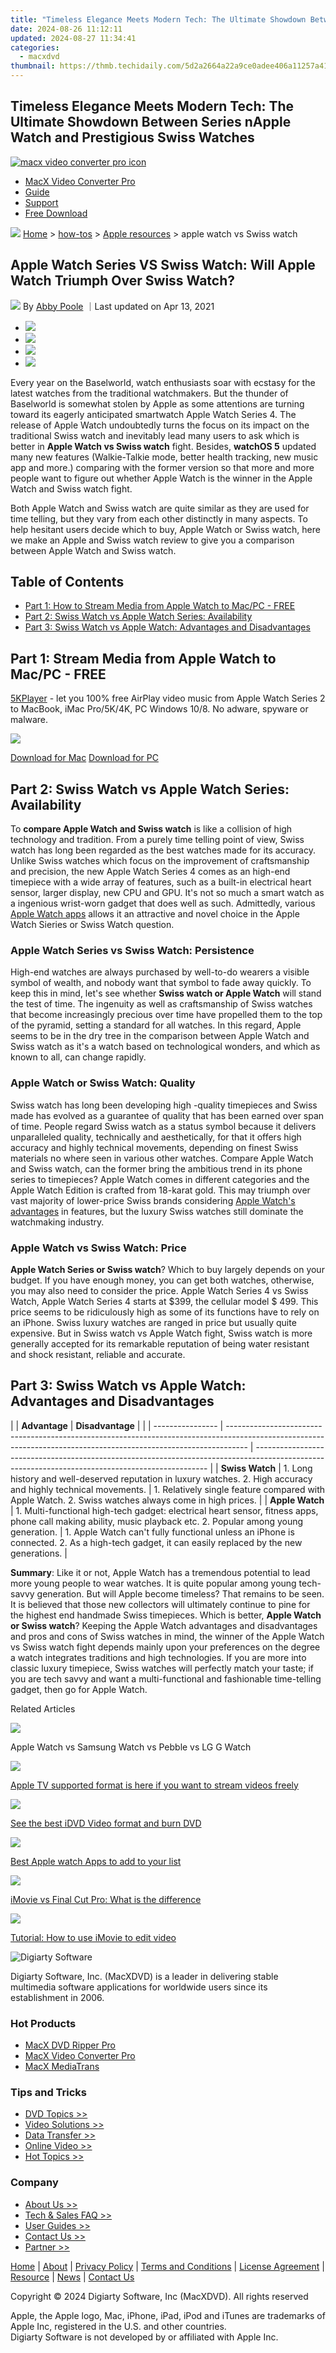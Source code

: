```yaml
---
title: "Timeless Elegance Meets Modern Tech: The Ultimate Showdown Between Series nApple Watch and Prestigious Swiss Watches"
date: 2024-08-26 11:12:11
updated: 2024-08-27 11:34:41
categories:
  - macxdvd
thumbnail: https://thmb.techidaily.com/5d2a2664a22a9ce0adee406a11257a41dccd9059883156b786595c2defcdb7b3.jpg
---
```


## Timeless Elegance Meets Modern Tech: The Ultimate Showdown Between Series nApple Watch and Prestigious Swiss Watches

[![macx video converter pro icon](https://www.macxdvd.com/mac-dvd-video-converter-how-to/../image-style/new-seo/icon11.png)](https://tools.techidaily.com/macxdvd/products/)

* [MacX Video Converter Pro](https://tools.techidaily.com/macxdvd/products/)
* [Guide](https://tools.techidaily.com/macxdvd/products/)
* [Support](https://tools.techidaily.com/macxdvd/products/)
* [Free Download](https://tools.techidaily.com/macxdvd/products/)



![](https://www.macxdvd.com/mac-dvd-video-converter-how-to/../image-style/new-seo/icon7.png) [Home](https://tools.techidaily.com/macxdvd/products/) \> [how-tos](https://tools.techidaily.com/macxdvd/products/) \> [Apple resources](https://tools.techidaily.com/macxdvd/products/) \> apple watch vs Swiss watch

## Apple Watch Series VS Swiss Watch: Will Apple Watch Triumph Over Swiss Watch?



![](https://www.macxdvd.com/mac-dvd-video-converter-how-to/../image-style/new-seo/icon6.png) By [Abby Poole](https://www.linkedin.com/in/abby-poole-6822b0104/) ｜Last updated on Apr 13, 2021

* [![](https://www.macxdvd.com/mac-dvd-video-converter-how-to/../image-style/new-seo/share-fa.jpg)](https://www.facebook.com/sharer/sharer.php?u=https://www.macxdvd.com/mac-dvd-video-converter-how-to/apple-watch-vs-swiss-watch.htm)
* [![](https://www.macxdvd.com/mac-dvd-video-converter-how-to/../image-style/new-seo/share-tw.jpg)](https://twitter.com/intent/tweet?url=https://www.macxdvd.com/mac-dvd-video-converter-how-to/apple-watch-vs-swiss-watch.htm)
* [![](https://www.macxdvd.com/mac-dvd-video-converter-how-to/../image-style/new-seo/share-email.jpg)](https://www.macxdvd.com/mac-dvd-video-converter-how-to/mailto:info@example.com?&subject=&body=https://www.macxdvd.com/mac-dvd-video-converter-how-to/apple-watch-vs-swiss-watch.htm)
* [![](https://www.macxdvd.com/mac-dvd-video-converter-how-to/../image-style/new-seo/share-in.jpg)](https://www.linkedin.com/shareArticle?mini=true&url=https://www.macxdvd.com/mac-dvd-video-converter-how-to/apple-watch-vs-swiss-watch.htm&title=&summary=https://www.macxdvd.com/mac-dvd-video-converter-how-to/apple-watch-vs-swiss-watch.htm&source=)

Every year on the Baselworld, watch enthusiasts soar with ecstasy for the latest watches from the traditional watchmakers. But the thunder of Baselworld is somewhat stolen by Apple as some attentions are turning toward its eagerly anticipated smartwatch Apple Watch Series 4\. The release of Apple Watch undoubtedly turns the focus on its impact on the traditional Swiss watch and inevitably lead many users to ask which is better in **Apple Watch vs Swiss watch** fight. Besides, **watchOS 5** updated many new features (Walkie-Talkie mode, better health tracking, new music app and more.) comparing with the former version so that more and more people want to figure out whether Apple Watch is the winner in the Apple Watch and Swiss watch fight. 

Both Apple Watch and Swiss watch are quite similar as they are used for time telling, but they vary from each other distinctly in many aspects. To help hesitant users decide which to buy, Apple Watch or Swiss watch, here we make an Apple and Swiss watch review to give you a comparison between Apple Watch and Swiss watch. 

## Table of Contents

* [Part 1: How to Stream Media from Apple Watch to Mac/PC - FREE](https://tools.techidaily.com/macxdvd/products/)
* [Part 2: Swiss Watch vs Apple Watch Series: Availability](https://tools.techidaily.com/macxdvd/products/)
* [Part 3: Swiss Watch vs Apple Watch: Advantages and Disadvantages](https://tools.techidaily.com/macxdvd/products/)

## Part 1: Stream Media from Apple Watch to Mac/PC - FREE

[5KPlayer](https://tools.techidaily.com/5kplayer/products/) \- let you 100% free AirPlay video music from Apple Watch Series 2 to MacBook, iMac Pro/5K/4K, PC Windows 10/8\. No adware, spyware or malware.

![](https://www.macxdvd.com/mac-dvd-video-converter-how-to/article-image/apple-watch-pic.jpg) 

[Download for Mac](http://download.cnet.com/5KPlayer/3000-13632%5F4-76423535.html?part=dl-&subj=dl&tag=button) [Download for PC](https://tools.techidaily.com/5kplayer/products/) 

## Part 2: Swiss Watch vs Apple Watch Series: Availability

To **compare Apple Watch and Swiss watch** is like a collision of high technology and tradition. From a purely time telling point of view, Swiss watch has long been regarded as the best watches made for its accuracy. Unlike Swiss watches which focus on the improvement of craftsmanship and precision, the new Apple Watch Series 4 comes as an high-end timepiece with a wide array of features, such as a built-in electrical heart sensor, larger display, new CPU and GPU. It's not so much a smart watch as a ingenious wrist-worn gadget that does well as such. Admittedly, various [Apple Watch apps](https://tools.techidaily.com/macxdvd/products/) allows it an attractive and novel choice in the Apple Watch Sieries or Swiss Watch question.

### Apple Watch Series vs Swiss Watch: Persistence

High-end watches are always purchased by well-to-do wearers a visible symbol of wealth, and nobody want that symbol to fade away quickly. To keep this in mind, let's see whether **Swiss watch or Apple Watch** will stand the test of time. The ingenuity as well as craftsmanship of Swiss watches that become increasingly precious over time have propelled them to the top of the pyramid, setting a standard for all watches. In this regard, Apple seems to be in the dry tree in the comparison between Apple Watch and Swiss watch as it's a watch based on technological wonders, and which as known to all, can change rapidly.

### Apple Watch or Swiss Watch: Quality

Swiss watch has long been developing high -quality timepieces and Swiss made has evolved as a guarantee of quality that has been earned over span of time. People regard Swiss watch as a status symbol because it delivers unparalleled quality, technically and aesthetically, for that it offers high accuracy and highly technical movements, depending on finest Swiss materials no where seen in various other watches. Compare Apple Watch and Swiss watch, can the former bring the ambitious trend in its phone series to timepieces? Apple Watch comes in different categories and the Apple Watch Edition is crafted from 18-karat gold. This may triumph over vast majority of lower-price Swiss brands considering [Apple Watch's advantages](https://tools.techidaily.com/macxdvd/products/) in features, but the luxury Swiss watches still dominate the watchmaking industry.

### Apple Watch vs Swiss Watch: Price

**Apple Watch Series or Swiss watch**? Which to buy largely depends on your budget. If you have enough money, you can get both watches, otherwise, you may also need to consider the price. Apple Watch Series 4 vs Swiss Watch, Apple Watch Series 4 starts at $399, the cellular model $ 499\. This price seems to be ridiculously high as some of its functions have to rely on an iPhone. Swiss luxury watches are ranged in price but usually quite expensive. But in Swiss watch vs Apple Watch fight, Swiss watch is more generally accepted for its remarkable reputation of being water resistant and shock resistant, reliable and accurate. 

## Part 3: Swiss Watch vs Apple Watch: Advantages and Disadvantages

| |  **Advantage** | **Disadvantage**                                                                                                                                                  |                                                                                                                                                  |
| ---------------- | ----------------------------------------------------------------------------------------------------------------------------------------------------------------- | ------------------------------------------------------------------------------------------------------------------------------------------------ |
| **Swiss Watch**  | 1\. Long history and well-deserved reputation in luxury watches. 2\. High accuracy and highly technical movements.                                                | 1\. Relatively single feature compared with Apple Watch. 2\. Swiss watches always come in high prices.                                           |
| **Apple Watch**  | 1\. Multi-functional high-tech gadget: electrical heart sensor, fitness apps, phone call making ability, music playback etc.  2\. Popular among young generation. | 1\. Apple Watch can't fully functional unless an iPhone is connected.  2\. As a high-tech gadget, it can easily replaced by the new generations. |

**Summary**: Like it or not, Apple Watch has a tremendous potential to lead more young people to wear watches. It is quite popular among young tech-savvy generation. But will Apple become timeless? That remains to be seen. It is believed that those new collectors will ultimately continue to pine for the highest end handmade Swiss timepieces. Which is better, **Apple Watch or Swiss watch**? Keeping the Apple Watch advantages and disadvantages and pros and cons of Swiss watches in mind, the winner of the Apple Watch vs Swiss watch fight depends mainly upon your preferences on the degree a watch integrates traditions and high technologies. If you are more into classic luxury timepiece, Swiss watches will perfectly match your taste; if you are tech savvy and want a multi-functional and fashionable time-telling gadget, then go for Apple Watch. 



Related Articles

![](https://www.macxdvd.com/mac-dvd-video-converter-how-to/../image-style/new-seo/pic7.jpg)

 Apple Watch vs Samsung Watch vs Pebble vs LG G Watch

![](https://www.macxdvd.com/mac-dvd-video-converter-how-to/../image-style/new-seo/pic6.jpg)

[Apple TV supported format is here if you want to stream videos freely](https://tools.techidaily.com/macxdvd/products/) 

![](https://www.macxdvd.com/mac-dvd-video-converter-how-to/../image-style/new-seo/pic5.jpg)

[See the best iDVD Video format and burn DVD](https://tools.techidaily.com/macxdvd/products/) 

![](https://www.macxdvd.com/mac-dvd-video-converter-how-to/../image-style/new-seo/pic4.jpg)

[Best Apple watch Apps to add to your list](https://tools.techidaily.com/macxdvd/products/) 

![](https://www.macxdvd.com/mac-dvd-video-converter-how-to/../image-style/new-seo/pic3.jpg)

[iMovie vs Final Cut Pro: What is the difference](https://tools.techidaily.com/macxdvd/products/) 

![](https://www.macxdvd.com/mac-dvd-video-converter-how-to/../image-style/new-seo/pic2.jpg)

[Tutorial: How to use iMovie to edit video](https://tools.techidaily.com/macxdvd/products/) 



![Digiarty Software](https://www.macxdvd.com/mac-dvd-video-converter-how-to/../icon/logo.png) 

Digiarty Software, Inc. (MacXDVD) is a leader in delivering stable multimedia software applications for worldwide users since its establishment in 2006.

### Hot Products

* [MacX DVD Ripper Pro](https://tools.techidaily.com/macxdvd/products/)
* [MacX Video Converter Pro](https://tools.techidaily.com/macxdvd/products/)
* [MacX MediaTrans](https://tools.techidaily.com/macxdvd/products/)

### Tips and Tricks

* [DVD Topics >>](https://tools.techidaily.com/macxdvd/products/)
* [Video Solutions >>](https://tools.techidaily.com/macxdvd/products/)
* [Data Transfer >>](https://tools.techidaily.com/macxdvd/products/)
* [Online Video >>](https://tools.techidaily.com/macxdvd/products/)
* [Hot Topics >>](https://tools.techidaily.com/macxdvd/products/)

### Company

* [About Us >>](https://tools.techidaily.com/macxdvd/products/)
* [Tech & Sales FAQ >>](https://tools.techidaily.com/macxdvd/products/)
* [User Guides >>](https://tools.techidaily.com/macxdvd/products/)
* [Contact Us >>](https://tools.techidaily.com/macxdvd/products/)
* [Partner >>](https://tools.techidaily.com/macxdvd/products/)



[Home](https://tools.techidaily.com/macxdvd/products/) | [About](https://tools.techidaily.com/macxdvd/products/) | [Privacy Policy](https://tools.techidaily.com/macxdvd/products/) | [Terms and Conditions](https://tools.techidaily.com/macxdvd/products/) | [License Agreement](https://tools.techidaily.com/macxdvd/products/) | [Resource](https://tools.techidaily.com/macxdvd/products/) | [News](https://tools.techidaily.com/macxdvd/products/) | [Contact Us](https://tools.techidaily.com/macxdvd/products/)

Copyright © 2024 Digiarty Software, Inc (MacXDVD). All rights reserved

Apple, the Apple logo, Mac, iPhone, iPad, iPod and iTunes are trademarks of Apple Inc, registered in the U.S. and other countries.  
Digiarty Software is not developed by or affiliated with Apple Inc.

<ins class="adsbygoogle"
     style="display:block"
     data-ad-format="autorelaxed"
     data-ad-client="ca-pub-7571918770474297"
     data-ad-slot="1223367746"></ins>



<ins class="adsbygoogle"
     style="display:block"
     data-ad-client="ca-pub-7571918770474297"
     data-ad-slot="8358498916"
     data-ad-format="auto"
     data-full-width-responsive="true"></ins>
